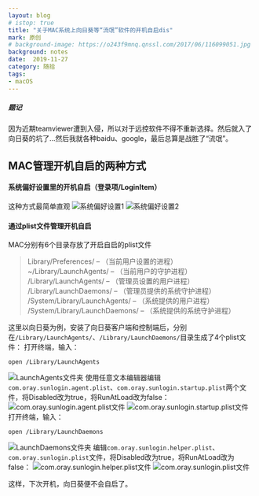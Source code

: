 ```yaml
---
layout: blog
# istop: true
title: "关于MAC系统上向日葵等“流氓”软件的开机自启dis"
mark: 原创
# background-image: https://o243f9mnq.qnssl.com/2017/06/116099051.jpg
background: notes
date:  2019-11-27
category: 随拾
tags:
- macOS
---
```


##### 题记 
因为近期teamviewer遭到入侵，所以对于远控软件不得不重新选择。然后就入了向日葵的坑了...然后我就各种baidu、google，最后总算是战胜了“流氓”。  

## MAC管理开机自启的两种方式
#### 系统偏好设置里的开机自启（登录项/LoginItem）
这种方式最简单直观
![系统偏好设置1][]
![系统偏好设置2][]

#### 通过plist文件管理开机自启
MAC分别有6个目录存放了开启自启的plist文件
> Library/Preferences/ – （当前用户设置的进程）
> ~/Library/LaunchAgents/ – （当前用户的守护进程）
> /Library/LaunchAgents/ – （管理员设置的用户进程）
> /Library/LaunchDaemons/ – （管理员提供的系统守护进程）
> /System/Library/LaunchAgents/ – （系统提供的用户进程）
> /System/Library/LaunchDaemons/ – （系统提供的系统守护进程）

这里以向日葵为例，安装了向日葵客户端和控制端后，分别在`/Library/LaunchAgents/`、`/Library/LaunchDaemons/`目录生成了4个plist文件：
打开终端，输入：
```shell
open /Library/LaunchAgents
```  
![LaunchAgents文件夹][]
使用任意文本编辑器编辑`com.oray.sunlogin.agent.plist`、`com.oray.sunlogin.startup.plist`两个文件，将Disabled改为true，将RunAtLoad改为false：
![com.oray.sunlogin.agent.plist文件][]
![com.oray.sunlogin.startup.plist文件][]
打开终端，输入：
```shell
open /Library/LaunchDaemons
```  
![LaunchDaemons文件夹][]
编辑`com.oray.sunlogin.helper.plist`、`com.oray.sunlogin.plist`文件，将Disabled改为true，将RunAtLoad改为false：
![com.oray.sunlogin.helper.plist文件][]
![com.oray.sunlogin.plist文件][]

这样，下次开机，向日葵便不会自启了。


[系统偏好设置1]: https://s2.ax1x.com/2020/02/10/15yJ9H.png
[系统偏好设置2]: https://s2.ax1x.com/2020/02/10/15ygvn.png
[LaunchAgents文件夹]: https://s2.ax1x.com/2020/02/10/15ybvR.png
[com.oray.sunlogin.agent.plist文件]: https://s2.ax1x.com/2020/02/10/15yXb6.png
[com.oray.sunlogin.startup.plist文件]: https://s2.ax1x.com/2020/02/10/1561rq.png
[LaunchDaemons文件夹]: https://s2.ax1x.com/2020/02/10/156sZ6.png
[com.oray.sunlogin.helper.plist文件]: https://s2.ax1x.com/2020/02/10/1564sI.png
[com.oray.sunlogin.plist文件]: https://s2.ax1x.com/2020/02/10/156bFS.png
